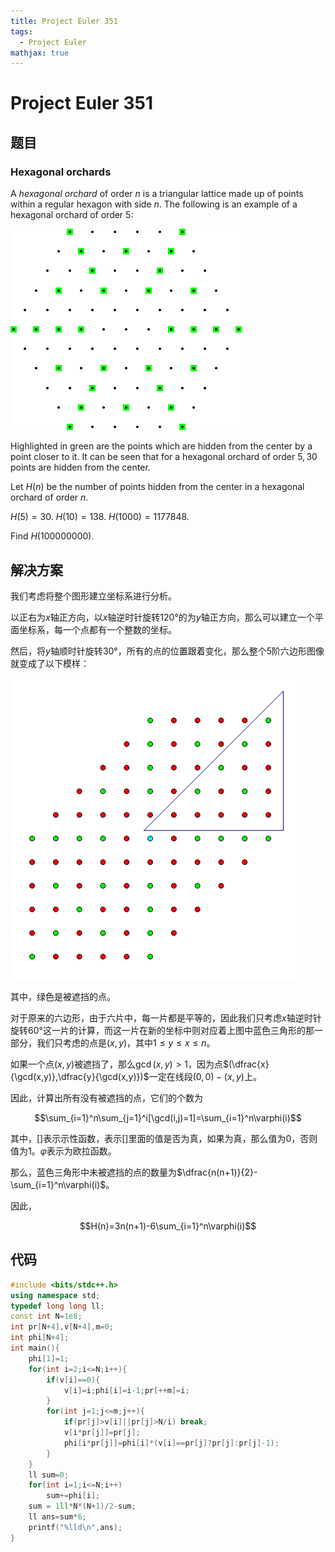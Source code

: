 ```yaml
---
title: Project Euler 351
tags:
  - Project Euler
mathjax: true
---
```

<escape><!-- more --></escape>
    

# Project Euler 351
## 题目
### Hexagonal orchards

A *hexagonal orchard* of order $n$ is a triangular lattice made up of points within a regular hexagon with side $n$. The following is an example of a hexagonal orchard of order $5$:

![](../images/p351_hexorchard.png)

Highlighted in green are the points which are hidden from the center by a point closer to it. It can be seen that for a hexagonal orchard of order $5, 30$ points are hidden from the center.

Let $H(n)$ be the number of points hidden from the center in a hexagonal orchard of order $n$.

$H(5) = 30.\ H(10) = 138.\ H(1 000) = 1177848.$

Find $H(100 000 000)$.


## 解决方案

我们考虑将整个图形建立坐标系进行分析。

以正右为$x$轴正方向，以$x$轴逆时针旋转$120°$的为$y$轴正方向，那么可以建立一个平面坐标系，每一个点都有一个整数的坐标。

然后，将$y$轴顺时针旋转$30°$，所有的点的位置跟着变化，那么整个$5$阶六边形图像就变成了以下模样：

![](../images/p351-1.png)

其中，绿色是被遮挡的点。

对于原来的六边形，由于六片中，每一片都是平等的，因此我们只考虑$x$轴逆时针旋转$60°$这一片的计算，而这一片在新的坐标中则对应着上图中蓝色三角形的那一部分，我们只考虑的点是$(x,y)$，其中$1\le y\le x\le n$。

如果一个点$(x,y)$被遮挡了，那么$\gcd(x,y)>1$，因为点$(\dfrac{x}{\gcd(x,y)},\dfrac{y}{\gcd(x,y)})$一定在线段$(0,0)-(x,y)$上。

因此，计算出所有没有被遮挡的点，它们的个数为

$$\sum_{i=1}^n\sum_{j=1}^i[\gcd(i,j)=1]=\sum_{i=1}^n\varphi(i)$$

其中，$[]$表示示性函数，表示$[]$里面的值是否为真，如果为真，那么值为$0$，否则值为$1$。$\varphi$表示为欧拉函数。

那么，蓝色三角形中未被遮挡的点的数量为$\dfrac{n(n+1)}{2}-\sum_{i=1}^n\varphi(i)$。

因此，

$$H(n)=3n(n+1)-6\sum_{i=1}^n\varphi(i)$$


## 代码


```C++
#include <bits/stdc++.h>
using namespace std;
typedef long long ll;
const int N=1e8;
int pr[N+4],v[N+4],m=0;
int phi[N+4];
int main(){
    phi[1]=1;
    for(int i=2;i<=N;i++){
        if(v[i]==0){
            v[i]=i;phi[i]=i-1;pr[++m]=i;
        }
        for(int j=1;j<=m;j++){
            if(pr[j]>v[i]||pr[j]>N/i) break;
            v[i*pr[j]]=pr[j];
            phi[i*pr[j]]=phi[i]*(v[i]==pr[j]?pr[j]:pr[j]-1);
        }
    }
    ll sum=0;
    for(int i=1;i<=N;i++)
        sum+=phi[i];
    sum = 1ll*N*(N+1)/2-sum;
    ll ans=sum*6;
    printf("%lld\n",ans);
}
```